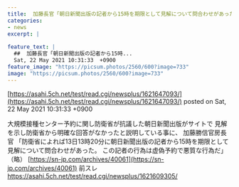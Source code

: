 ```yaml
---
title:  加藤長官「朝日新聞出版の記者から15時を期限として見解について問合わせがあった。この記者の行為は虚偽予約で悪質な行為だ」★3  
categories:
- news
excerpt: |
  
feature_text: |
  ##  加藤長官「朝日新聞出版の記者から15時...
  Sat, 22 May 2021 10:31:33  +0900
feature_image: "https://picsum.photos/2560/600?image=733"
image: "https://picsum.photos/2560/600?image=733"
---
```


[https://asahi.5ch.net/test/read.cgi/newsplus/1621647093/](https://asahi.5ch.net/test/read.cgi/newsplus/1621647093/)
posted on Sat, 22 May 2021 10:31:33  +0900

<!--more-->

大規模接種センター予約に関し防衛省が抗議した朝日新聞出版がサイトで 見解を示し防衛省から明確な回答がなかったと説明している事に、 加藤勝信官房長官 「防衛省によれば13日13時20分に朝日新聞出版の記者から15時を期限として見解について問合わせがあった。 この記者の行為は虚偽予約で悪質な行為だ」 （略） [https://sn-jp.com/archives/40061](https://sn-jp.com/archives/40061) 前スレ　https://asahi.5ch.net/test/read.cgi/newsplus/1621609305/
